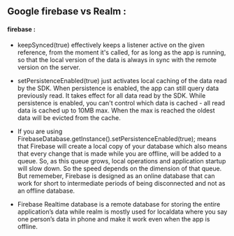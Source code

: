## Google firebase  vs Realm  :

#### firebase :
- keepSynced(true) effectively keeps a listener active on the given reference, from the moment it's called, for as long as the app is running, so that the local version of the data is always in sync with the remote version on the server.

- setPersistenceEnabled(true) just activates local caching of the data read by the SDK. When persistence is enabled, the app can still query data previously read. It takes effect for all data read by the SDK. While persistence is enabled, you can't control which data is cached - all read data is cached up to 10MB max. When the max is reached the oldest data will be evicted from the cache.

- If you are using FirebaseDatabase.getInstance().setPersistenceEnabled(true); means that Firebase will create a local copy of your database which also means that every change that is made while you are offline, will be added to a queue. So, as this queue grows, local operations and application startup will slow down. So the speed depends on the dimension of that queue. But rememeber, Firebase is designed as an online database that can work for short to intermediate periods of being disconnected and not as an offline database.



- Firebase Realtime database is a remote database for storing the entire application’s data while realm is mostly used for localdata where you say one person’s data in phone and make it work even when the app is offline.
